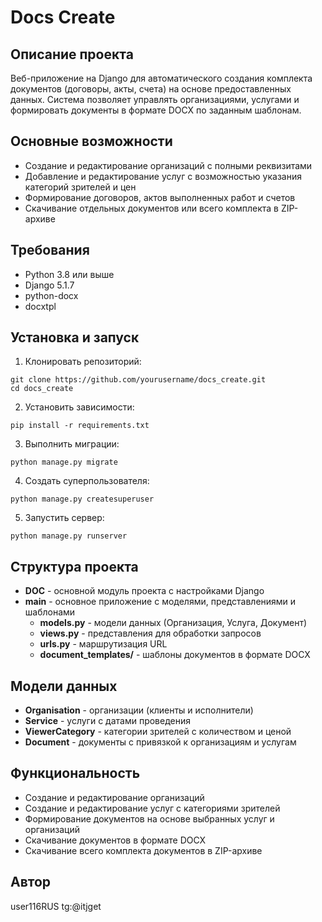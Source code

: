 # Docs Create

## Описание проекта
Веб-приложение на Django для автоматического создания комплекта документов (договоры, акты, счета) на основе предоставленных данных. Система позволяет управлять организациями, услугами и формировать документы в формате DOCX по заданным шаблонам.

## Основные возможности
- Создание и редактирование организаций с полными реквизитами
- Добавление и редактирование услуг с возможностью указания категорий зрителей и цен
- Формирование договоров, актов выполненных работ и счетов
- Скачивание отдельных документов или всего комплекта в ZIP-архиве

## Требования
- Python 3.8 или выше
- Django 5.1.7
- python-docx
- docxtpl

## Установка и запуск
1. Клонировать репозиторий:
```
git clone https://github.com/yourusername/docs_create.git
cd docs_create
```

2. Установить зависимости:
```
pip install -r requirements.txt
```

3. Выполнить миграции:
```
python manage.py migrate
```

4. Создать суперпользователя:
```
python manage.py createsuperuser
```

5. Запустить сервер:
```
python manage.py runserver
```

## Структура проекта
- **DOC** - основной модуль проекта с настройками Django
- **main** - основное приложение с моделями, представлениями и шаблонами
  - **models.py** - модели данных (Организация, Услуга, Документ)
  - **views.py** - представления для обработки запросов
  - **urls.py** - маршрутизация URL
  - **document_templates/** - шаблоны документов в формате DOCX

## Модели данных
- **Organisation** - организации (клиенты и исполнители)
- **Service** - услуги с датами проведения
- **ViewerCategory** - категории зрителей с количеством и ценой
- **Document** - документы с привязкой к организациям и услугам

## Функциональность
- Создание и редактирование организаций
- Создание и редактирование услуг с категориями зрителей
- Формирование документов на основе выбранных услуг и организаций
- Скачивание документов в формате DOCX
- Скачивание всего комплекта документов в ZIP-архиве


## Автор
user116RUS tg:@itjget